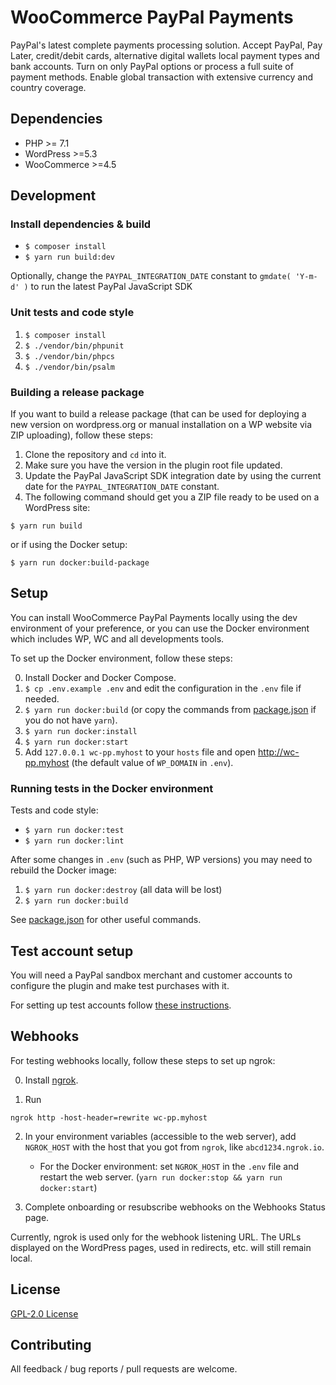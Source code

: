 # WooCommerce PayPal Payments

PayPal's latest complete payments processing solution. Accept PayPal, Pay Later, credit/debit cards, alternative digital wallets local payment types and bank accounts. Turn on only PayPal options or process a full suite of payment methods. Enable global transaction with extensive currency and country coverage.

## Dependencies

* PHP >= 7.1
* WordPress >=5.3
* WooCommerce >=4.5

## Development

### Install dependencies & build

- `$ composer install`
- `$ yarn run build:dev`

Optionally, change the `PAYPAL_INTEGRATION_DATE` constant to `gmdate( 'Y-m-d' )` to run the latest PayPal JavaScript SDK

### Unit tests and code style

1. `$ composer install`
2. `$ ./vendor/bin/phpunit`
3. `$ ./vendor/bin/phpcs`
4. `$ ./vendor/bin/psalm`

### Building a release package

If you want to build a release package
(that can be used for deploying a new version on wordpress.org or manual installation on a WP website via ZIP uploading),
follow these steps:

1. Clone the repository and `cd` into it.
2. Make sure you have the version in the plugin root file updated.
3. Update the PayPal JavaScript SDK integration date by using the current date for the `PAYPAL_INTEGRATION_DATE` constant.
4. The following command should get you a ZIP file ready to be used on a WordPress site:

```
$ yarn run build
```
or if using the Docker setup:

```
$ yarn run docker:build-package
```

## Setup

You can install WooCommerce PayPal Payments locally using the dev environment of your preference, or you can use the Docker environment which includes WP, WC and all developments tools.

To set up the Docker environment, follow these steps:

0. Install Docker and Docker Compose.
1. `$ cp .env.example .env` and edit the configuration in the `.env` file if needed.
2. `$ yarn run docker:build` (or copy the commands from [package.json](/package.json) if you do not have `yarn`).
3. `$ yarn run docker:install`
4. `$ yarn run docker:start`
5. Add `127.0.0.1 wc-pp.myhost` to your `hosts` file and open http://wc-pp.myhost (the default value of `WP_DOMAIN` in `.env`).

### Running tests in the Docker environment

Tests and code style:
- `$ yarn run docker:test`
- `$ yarn run docker:lint`

After some changes in `.env` (such as PHP, WP versions) you may need to rebuild the Docker image:

1. `$ yarn run docker:destroy` (all data will be lost)
2. `$ yarn run docker:build`

See [package.json](/package.json) for other useful commands.

## Test account setup

You will need a PayPal sandbox merchant and customer accounts to configure the plugin and make test purchases with it.

For setting up test accounts follow [these instructions](https://github.com/woocommerce/woocommerce-paypal-payments/wiki/Testing-Setup).

## Webhooks

For testing webhooks locally, follow these steps to set up ngrok:

0. Install [ngrok](https://ngrok.com/).

1. Run
```
ngrok http -host-header=rewrite wc-pp.myhost
```

2. In your environment variables (accessible to the web server), add `NGROK_HOST` with the host that you got from `ngrok`, like `abcd1234.ngrok.io`.

	- For the Docker environment: set `NGROK_HOST` in the `.env` file and restart the web server. (`yarn run docker:stop && yarn run docker:start`)

3. Complete onboarding or resubscribe webhooks on the Webhooks Status page.

Currently, ngrok is used only for the webhook listening URL.
The URLs displayed on the WordPress pages, used in redirects, etc. will still remain local.

## License

[GPL-2.0 License](LICENSE)

## Contributing

All feedback / bug reports / pull requests are welcome.
